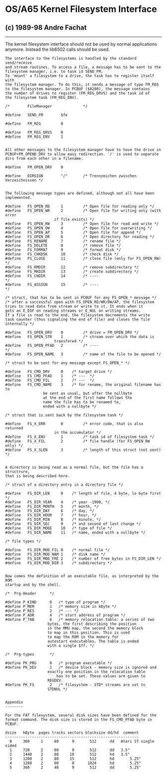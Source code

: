 #  OS/A65 Kernel Filesystem Interface

##  (c) 1989-98 Andre Fachat

* * *

The kernel filesystem interface should not be used by normal applications
anymore. Instead the lib6502 calls should be used.

    
    
    
    The interface to the filesystems is handled by the standard send/receive
    and stream routines. To access a file, a message has to be sent to the
    filesystem manager, i.e. to task id SEND_FM.
    To 'mount' a filesystem to a drive, the task has to register itself with
    the filesystem manager. To do this, it sends a message of type FM_REG
    to the filesystem manager. In PCBUF ($0200), the message contains
    the number of drives to register (FM_REG_DRVS) and the task id of
    the filesystem task (FM_REG_ENV).
    
    /*        FileManager              */
    
    #define   SEND_FM        $fe
    
    #define   FM_REG         0
    
    #define   FM_REG_DRVS    0
    #define   FM_REG_ENV     1
    
    
    All other messages to the filesystem manager have to have the drive in
    PCBUF+FM_OPEND_DRV to allow easy redirection. '/' is used to separate 
    dirs from each other in a filename.
    
    #define   FM_OPEN_DRV    0
    
    #define   DIRSIGN        "/"       /* Trennzeichen zwischen Verzeichnissen */
    
    
    The following message types are defined, although not all have been 
    implemented. 
    
    #define   FS_OPEN_RD     1         /* Open file for reading only */
    #define   FS_OPEN_WR     2         /* Open file for writing only (with error
    				      if file exists) */
    #define   FS_OPEN_RW     3         /* Open file for read and write */
    #define   FS_OPEN_OW     4         /* Open file for overwriting */
    #define   FS_OPEN_AP     5         /* Open file for append */
    #define   FS_OPEN_DR     6         /* Open directory for reading */
    #define   FS_RENAME      7         /* rename file */
    #define   FS_DELETE      8         /* remove file */
    #define   FS_FORMAT      9         /* format disk */
    #define   FS_CHKDSK      10        /* check disk */
    #define   FS_CLOSE       11        /* close file (only for FS_OPEN_RW) */
    #define   FS_RMDIR       12        /* remove subdirectory */
    #define   FS_MKDIR       13        /* create subdirectory */
    #define   FS_CHDIR       14        /* ----                                 */
    #define   FS_ASSIGN      15        /* ----                                 */
    
    /* struct, that has to be sent in PCBUF for any FS_OPEN_* message */
    /* after a successful open with FS_OPEN_RD/WR/OW/AP, the filesystem
    tries to read data from stream or write to it. It ends when it
    gets an E_EOF on reading streams or E_NUL on writing streams.
    If a file is read to the end, the filesystem decrements the write
    task counter (thus signaling the end of file) and closes the file
    internally */
     
    #define   FS_OPEN_DRV    0         /* drive = FM_OPEN_DRV */
    #define   FS_OPEN_STR    1         /* stream over which the data is 
    				      transfered */
    #define   FS_OPEN_PFAD   2         /* ----                                 */
    #define   FS_OPEN_NAME   3         /* name of the file to be opened */
    
    /* struct to be sent for any message except FS_OPEN_* */
    
    #define   FS_CMD_DRV     0    /* target drive */
    #define   FS_CMD_PFAD    1    /* ---  */
    #define   FS_CMD_FIL     2    /* ---  */
    #define   FS_CMD_NAME    3    /* for rename, the original filename has to
    				 be sent as usual, but after the nullbyte 
    				 at the end of the first name follows the 
    				 name the file has to be renamed to, 
    				 ended with a nullbyte */
    
    /* struct that is sent back by the filesystem task */
    
    #define   FS_X_ERR       0         /* error code, that is also returned 
    				      in the accumulator */
    #define   FS_X_ENV       1         /* task id of filesystem task */
    #define   FS_X_FIL       2         /* file handle (for FS_OPEN_RW only) */
    #define   FS_X_SLEN      3         /* length of this struct (not sent) */
    
    
    A directory is being read as a normal file, but the file has a structrure,
    that is being described here.
    
    /* struct of a directory entry in a directory file */
    
    #define   FS_DIR_LEN     0    /* length of file, 4 byte, lo byte first */
    #define   FS_DIR_YEAR    4    /* year -1900, */
    #define   FS_DIR_MONTH   5    /* month, */
    #define   FS_DIR_DAY     6    /* day, */
    #define   FS_DIR_HOUR    7    /* hour, */
    #define   FS_DIR_MIN     8    /* minute, */
    #define   FS_DIR_SEC     9    /* and second of last change */
    #define   FS_DIR_MODE    10   /* type of file */
    #define   FS_DIR_NAME    11   /* name, ended with a nullbyte */
    
    /* file types */
    
    #define   FS_DIR_MOD_FIL 0    /* normal file */
    #define   FS_DIR_MOD_NAM 1    /* disk name */
    #define   FS_DIR_MOD_FRE 2    /* number of free bytes in FS_DIR_LEN */
    #define   FS_DIR_MOD_DIR 3    /* subdirectory */
    
    
    Now comes the definition of an executable file, as interpreted by the ROM
    startup and by the shell.
    
    /*	Prg-Header		*/
    
    #define	P_KIND		0	/* type of program */
    #define	P_MEM		1	/* memory size in kByte */
    #define	P_RES		2	/* --- */
    #define	P_ADR		4	/* start address of program */
    #define	P_TAB		6	/* memory relocation table: a series of two 
    				   bytes, the first describing the position 
    				   in the MMU map, the second the memory block
    				   to map in this position. This is used
    				   to map the ROM in the memory for 
    				   autostart executables. The table is ended
    				   with a single $ff. */
    
    /*	Prg-types 		*/
    
    #define	PK_PRG		0	/* program executable */
    #define	PK_DEV		1	/* device block - memory size is ignored and
    				   exactly one position in the relocation table
    			    	   has to be set. These values are given to
    				   REGDEV.
    #define	PK_FS		2	/* filesystem - STD* streams are set to 
    				   STDNUL */
    
    
    Appendix
    --------
    
    For the FAT filesystem, several disk sizes have been defined for the 
    format command. The disk size is stored in the FS_CMD_PFAD byte in PCBUF.
    
    dsize   kByte  pages tracks sectors blocksize dd/hd  comment
    ------------------------------------------------------------
      0     360     1     80      9       512      dd	Atari ST single sided
      1     720     2     80      9       512      dd	3.5"
      2     1440    2     80     18       512      hd	3.5"
      3     1200    2     80     15       512      hd       5.25"
      4     1280    2     80      8      1024      hd       5.25"
      5     360     2     40      9       512      dd       5.25"
    
    

